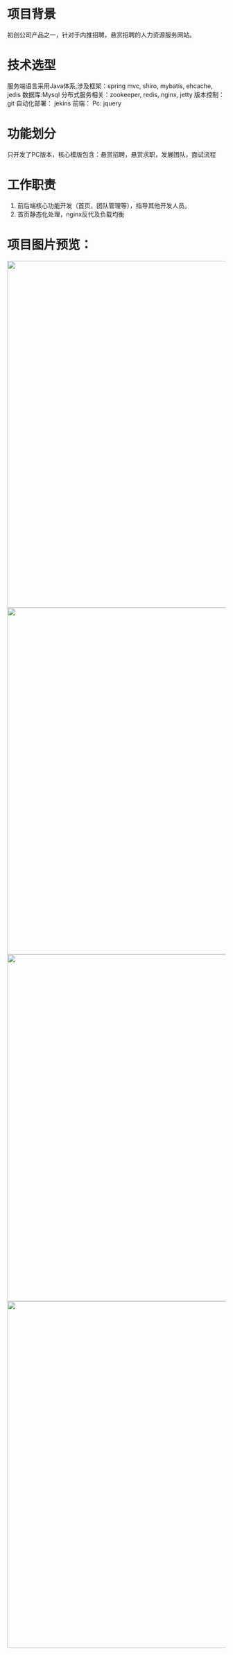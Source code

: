 # 项目背景
初创公司产品之一，针对于内推招聘，悬赏招聘的人力资源服务网站。
# 技术选型
服务端语言采用Java体系,涉及框架：spring mvc, shiro, mybatis, ehcache, jedis
数据库:Mysql
分布式服务相关：zookeeper, redis, nginx, jetty
版本控制： git
自动化部署： jekins
前端： Pc: jquery
# 功能划分
只开发了PC版本，核心模版包含：悬赏招聘，悬赏求职，发展团队，面试流程
# 工作职责
1. 前后端核心功能开发（首页，团队管理等），指导其他开发人员。
2. 首页静态化处理，nginx反代及负载均衡
# 项目图片预览：
<img width="800" src="http://chuantu.xyz/t6/736/1590394830x1033347913.png" />
<img width="800" src="http://chuantu.xyz/t6/736/1590394851x1033347913.png" />
<img width="800" src="http://chuantu.xyz/t6/736/1590394866x1031866013.png" />
<img width="800" src="http://chuantu.xyz/t6/736/1590394884x1033347913.png" />
